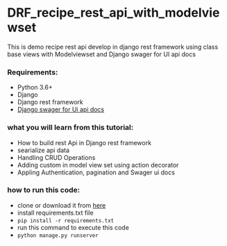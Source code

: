 # DRF_recipe_rest_api_with_modelviewset
This is demo recipe rest api develop in django rest framework using class base views with Modelviewset and Django swager for UI api docs
<h3>Requirements:</h3>
<ul>
	<li>Python 3.6+</li>
	<li>Django</li>
	<li>Django rest framework</li>
	<li><a href="https://django-rest-swagger.readthedocs.io/en/latest/" target="_blank" >Django swager for Ui api docs </a></li>
</ul>
<h3>what you will learn from this tutorial:</h3>
 
<ul>
	<li>How to build rest Api in Django rest framework</li>
	<li>searialize api data </li>
	<li>Handling CRUD Operations</li>
  <li>Adding custom in model view set using action decorator</li>
  <li>Appling Authentication, pagination and Swager ui docs </li>
</ul>
<h3>how to run this code:</h3>
<ul>
	<li>clone or download it from <a href="https://github.com/rajat4665/DRF_recipe_rest_api_with_modelviewset" target="_blank" rel="noopener">here</a></li>
	<li>install requirements.txt file</li>
	<li><code>pip install -r requirements.txt</code></li>
  <li>run this command to execute this code </li>
  <li><code>python manage.py runserver</code></li>
 </ul>
